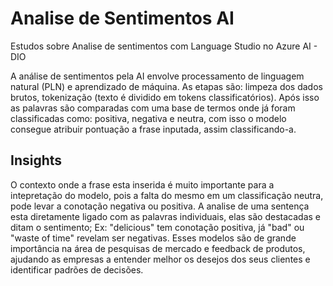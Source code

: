 # Analise de Sentimentos AI
Estudos sobre Analise de sentimentos com Language Studio no Azure AI - DIO

A análise de sentimentos pela AI envolve processamento de linguagem natural (PLN) e aprendizado de máquina. 
As etapas são: limpeza dos dados brutos, tokenização (texto é dividido em tokens classificatórios).
Após isso as palavras são comparadas com uma base de termos onde já foram classificadas como: positiva, negativa e neutra, com isso o modelo consegue  atribuir pontuação a frase inputada, assim classificando-a.

## Insights 
O contexto onde a frase esta inserida é muito importante para a intepretação do modelo, pois a falta do mesmo em um classificação neutra, pode levar a conotação negativa ou positiva.
A analise de uma sentença esta diretamente ligado com as palavras individuais, elas são destacadas e ditam o sentimento; Ex: "delicious" tem conotação positiva, já "bad" ou "waste of time" revelam ser negativas. 
Esses modelos são de grande importância na área de pesquisas de mercado e feedback de produtos, ajudando as empresas a entender melhor os desejos dos seus clientes e identificar padrões de decisões.
